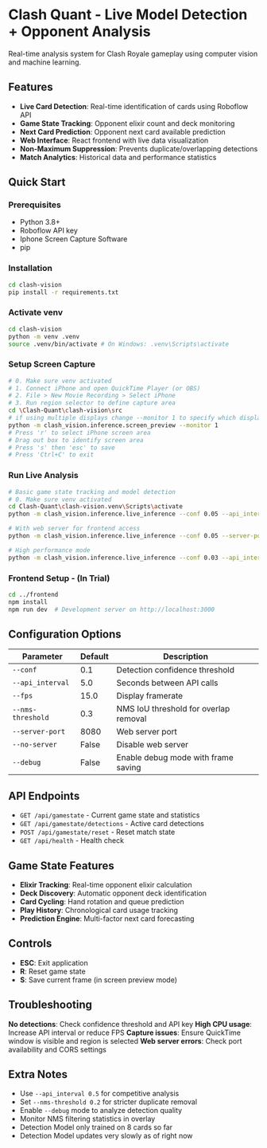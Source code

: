 # Clash Quant - Live Model Detection + Opponent Analysis

Real-time analysis system for Clash Royale gameplay using computer vision and machine learning.

## Features

- **Live Card Detection**: Real-time identification of cards using Roboflow API
- **Game State Tracking**: Opponent elixir count and deck monitoring
- **Next Card Prediction**: Opponent next card available prediction
- **Web Interface**: React frontend with live data visualization
- **Non-Maximum Suppression**: Prevents duplicate/overlapping detections
- **Match Analytics**: Historical data and performance statistics

## Quick Start

### Prerequisites
- Python 3.8+
- Roboflow API key 
- Iphone Screen Capture Software
- pip

### Installation
```bash
cd clash-vision
pip install -r requirements.txt
```
### Activate venv
```bash
cd clash-vision
python -m venv .venv
source .venv/bin/activate # On Windows: .venv\Scripts\activate
```

### Setup Screen Capture
```bash
# 0. Make sure venv activated
# 1. Connect iPhone and open QuickTime Player (or OBS)
# 2. File > New Movie Recording > Select iPhone
# 3. Run region selector to define capture area
cd \Clash-Quant\clash-vision\src
# if using multiple displays change --monitor 1 to specify which display (1,2,..)
python -m clash_vision.inference.screen_preview --monitor 1
# Press 'r' to select iPhone screen area
# Drag out box to identify screen area
# Press 's' then 'esc' to save
# Press 'Ctrl+C' to exit 
```

### Run Live Analysis
```bash
# Basic game state tracking and model detection
# 0. Make sure venv activated
cd Clash-Quant\clash-vision.venv\Scripts\activate
python -m clash_vision.inference.live_inference --conf 0.05 --api_interval 0.5 --fps 30

# With web server for frontend access
python -m clash_vision.inference.live_inference --conf 0.05 --server-port 8080

# High performance mode
python -m clash_vision.inference.live_inference --conf 0.03 --api_interval 0.5 --fps 30
```

### Frontend Setup - (In Trial)
```bash
cd ../frontend
npm install
npm run dev  # Development server on http://localhost:3000
```

## Configuration Options

| Parameter | Default | Description |
|-----------|---------|-------------|
| `--conf` | 0.1 | Detection confidence threshold |
| `--api_interval` | 5.0 | Seconds between API calls |
| `--fps` | 15.0 | Display framerate |
| `--nms-threshold` | 0.3 | NMS IoU threshold for overlap removal |
| `--server-port` | 8080 | Web server port |
| `--no-server` | False | Disable web server |
| `--debug` | False | Enable debug mode with frame saving |

## API Endpoints

- `GET /api/gamestate` - Current game state and statistics
- `GET /api/gamestate/detections` - Active card detections
- `POST /api/gamestate/reset` - Reset match state
- `GET /api/health` - Health check

## Game State Features

- **Elixir Tracking**: Real-time opponent elixir calculation
- **Deck Discovery**: Automatic opponent deck identification
- **Card Cycling**: Hand rotation and queue prediction
- **Play History**: Chronological card usage tracking
- **Prediction Engine**: Multi-factor next card forecasting

## Controls

- **ESC**: Exit application
- **R**: Reset game state
- **S**: Save current frame (in screen preview mode)

## Troubleshooting

**No detections**: Check confidence threshold and API key
**High CPU usage**: Increase API interval or reduce FPS
**Capture issues**: Ensure QuickTime window is visible and region is selected
**Web server errors**: Check port availability and CORS settings

## Extra Notes

- Use `--api_interval 0.5` for competitive analysis
- Set `--nms-threshold 0.2` for stricter duplicate removal
- Enable `--debug` mode to analyze detection quality
- Monitor NMS filtering statistics in overlay
- Detection Model only trained on 8 cards so far
- Detection Model updates very slowly as of right now
